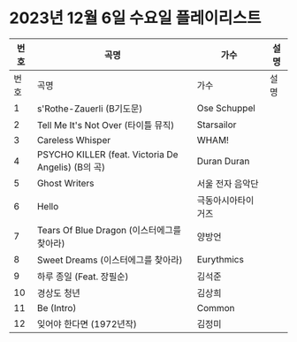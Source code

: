 # 2023년 12월 6일 수요일 플레이리스트

| 번호 | 곡명 | 가수 | 설명 |
|------|------|------|------|
| 번호 | 곡명 | 가수 | 설명 |
| 1 | s'Rothe-Zauerli (B기도문) | Ose Schuppel |  |
| 2 | Tell Me It's Not Over (타이틀 뮤직) | Starsailor |  |
| 3 | Careless Whisper | WHAM! |  |
| 4 | PSYCHO KILLER (feat. Victoria De Angelis) (B의 곡) | Duran Duran |  |
| 5 | Ghost Writers | 서울 전자 음악단 |  |
| 6 | Hello | 극동아시아타이거즈 |  |
| 7 | Tears Of Blue Dragon (이스터에그를 찾아라) | 양방언 |  |
| 8 | Sweet Dreams (이스터에그를 찾아라) | Eurythmics |  |
| 9 | 하루 종일 (Feat. 장필순) | 김석준 |  |
| 10 | 경상도 청년 | 김상희 |  |
| 11 | Be (Intro) | Common |  |
| 12 | 잊어야 한다면 (1972년작) | 김정미 |  |
